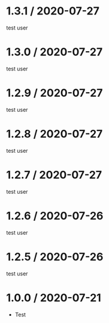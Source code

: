 1.3.1 / 2020-07-27
==================

test user

1.3.0 / 2020-07-27
==================

test user

1.2.9 / 2020-07-27
==================

test user

1.2.8 / 2020-07-27
==================

test user

1.2.7 / 2020-07-27
==================

test user

1.2.6 / 2020-07-26
==================

test user

1.2.5 / 2020-07-26
==================

test user

1.0.0 / 2020-07-21
==================

  * Test
